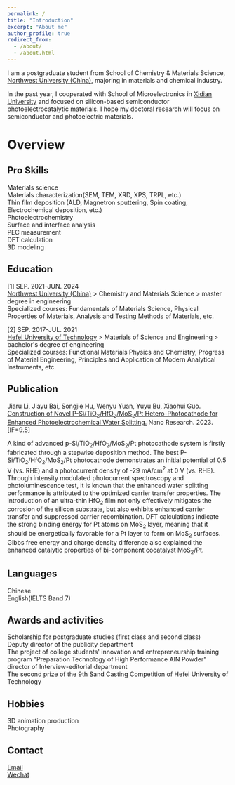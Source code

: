 ```yaml
---
permalink: /
title: "Introduction"
excerpt: "About me"
author_profile: true
redirect_from: 
  - /about/
  - /about.html
---
```


I am a postgraduate student from School of Chemistry & Materials Science, [Northwest University (China)](https://english.nwu.edu.cn/), majoring in materials and chemical industry.

In the past year, I cooperated with School of Microelectronics in [Xidian University](https://en.xidian.edu.cn/) and focused on silicon-based semiconductor photoelectrocatalytic materials. I hope my doctoral research will focus on semiconductor and photoelectric materials.<br>

Overview
======

Pro Skills
------
Materials science<br>
Materials characterization(SEM, TEM, XRD, XPS, TRPL, etc.)<br>
Thin film deposition (ALD, Magnetron sputtering, Spin coating, Electrochemical deposition, etc.)<br>
Photoelectrochemistry<br>
Surface and interface analysis<br>
PEC measurement<br>
DFT calculation<br>
3D modeling<br>

Education
------
[1] SEP. 2021-JUN. 2024<br>
[Northwest University (China)](https://english.nwu.edu.cn/) > Chemistry and Materials Science > master degree in engineering<br>
Specialized courses: Fundamentals of Materials Science, Physical Properties of Materials, Analysis and Testing Methods of Materials, etc.

[2] SEP. 2017-JUL. 2021<br>
[Hefei University of Technology](https://www.hfut.edu.cn/) > Materials of Science and Engineering > bachelor's degree of engineering<br>
Specialized courses: Functional Materials Physics and Chemistry, Progress of Material Engineering, Principles and Application of Modern Analytical Instruments, etc.

Publication
------
Jiaru Li, Jiayu Bai, Songjie Hu, Wenyu Yuan, Yuyu Bu, Xiaohui Guo. [Construction of Novel P-Si/TiO<sub>2</sub>/HfO<sub>2</sub>/MoS<sub>2</sub>/Pt Hetero-Photocathode for Enhanced Photoelectrochemical Water Splitting.](https://link.springer.com/article/10.1007/s12274-023-6299-1) Nano Research. 2023. [IF=9.5]<br>

A kind of advanced p-Si/TiO<sub>2</sub>/HfO<sub>2</sub>/MoS<sub>2</sub>/Pt photocathode system is firstly fabricated through a stepwise deposition method. The best P-Si/TiO<sub>2</sub>/HfO<sub>2</sub>/MoS<sub>2</sub>/Pt photocathode demonstrates an initial potential of 0.5 V (vs. RHE) and a photocurrent density of -29 mA/cm<sup>2</sup> at 0 V (vs. RHE). Through intensity modulated photocurrent spectroscopy and photoluminescence test, it is known that the enhanced water splitting performance is attributed to the optimized carrier transfer properties. The introduction of an ultra-thin HfO<sub>2</sub> film not only effectively mitigates the corrosion of the silicon substrate, but also exhibits enhanced carrier transfer and suppressed carrier recombination. DFT calculations indicate the strong binding energy for Pt atoms on MoS<sub>2</sub> layer, meaning that it should be energetically favorable for a Pt layer to form on MoS<sub>2</sub> surfaces. Gibbs free energy and charge density difference also explained the enhanced catalytic properties of bi-component cocatalyst MoS<sub>2</sub>/Pt.

Languages
------
Chinese<br>
English(IELTS Band 7)

Awards and activities
------
Scholarship for postgraduate studies (first class and second class)<br>
Deputy director of the publicity department<br>
The project of college students' innovation and entrepreneurship training program "Preparation Technology of High Performance AlN Powder"<br>
director of Interview-editorial department<br>
The second prize of the 9th Sand Casting Competition of Hefei University of Technology<br>

Hobbies
------
3D animation production<br>
Photography

Contact
------
[Email](lijiaru@stumail.nwu.edu.cn)<br>
[Wechat](images/Wechat.png)

